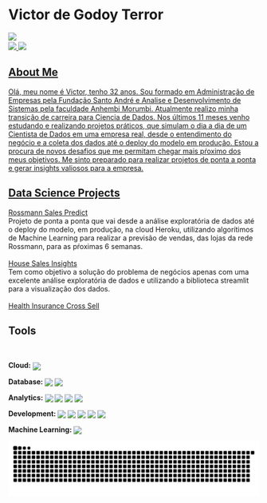 # Victor de Godoy Terror

<div>
  <a href="https://github.com/VictorTerror?tab=repositories">
    
  <img height="190em" src="https://github-readme-stats.vercel.app/api?username=victorterror&show_icons=true&include_all_commits=true&count_private=true"/>
</div>

<div>
  <a href="https://www.linkedin.com/in/victor-terror-828a9254/"><img src=https://img.shields.io/badge/LinkedIn-0077B5?style=for-the-badge&logo=linkedin&logoColor=white</a>
  <a href="mailto:victorterror21@gmail.com"><img src=https://img.shields.io/badge/Gmail-D14836?style=for-the-badge&logo=gmail&logoColor=white</a>                   
</div>

##

## About Me                                  

Olá, meu nome é Victor, tenho 32 anos. Sou formado em Administração de Empresas pela Fundação Santo André e Analise e Desenvolvimento de Sistemas pela faculdade Anhembi Morumbi. Atualmente realizo minha transição de carreira para Ciencia de Dados. Nos últimos 11 meses venho estudando e realizando projetos práticos, que simulam o dia a dia de um Cientista de Dados em uma empresa real, desde o entendimento do negócio e a coleta dos dados até o deploy do modelo em produção. Estou a procura de novos desafios que me permitam chegar mais pŕoximo dos meus objetivos. Me sinto preparado para realizar projetos de ponta a ponta e gerar insights valiosos para a empresa.
    
    
 ## Data Science Projects
<div>
  
<a href="https://github.com/VictorTerror/DataScience_Em_Producao">Rossmann Sales Predict</a> </br>
    Projeto de ponta a ponta que vai desde a análise exploratória de dados até o deploy do modelo, em produção, na cloud Heroku, utilizando algorítimos de Machine Learning para realizar a previsão de vendas, das lojas da rede Rossmann, para as pŕoximas 6 semanas.</br>
    </br>
<a href="https://github.com/VictorTerror/House_Sales_Insights">House Sales Insights</a> </br>
    Tem como objetivo a solução do problema de negócios apenas com  uma excelente análise exploratória de dados e utilizando a biblioteca streamlit para a visualização dos dados.</br>
  </br>
<a href="https://github.com/VictorTerror/Health_Insurance_Cross_Sell">Health Insurance Cross Sell</a></br>
   
</div>
  
  
## Tools
<div style="display": inline_block"><br>
    
 **Cloud:**     <img align="center" src="https://img.shields.io/badge/Heroku-430098?style=for-the-badge&logo=heroku&logoColor=white">
    
    
 **Database:**  <img align="center" src="https://img.shields.io/badge/SQLite-07405E?style=for-the-badge&logo=sqlite&logoColor=white">
                <img align="center" src="https://img.shields.io/badge/PostgreSQL-316192?style=for-the-badge&logo=postgresql&logoColor=white">
            
    
 **Analytics:** <img align="center" src="https://img.shields.io/badge/Python-14354C?style=for-the-badge&logo=python&logoColor=white">
                <img align="center" src="https://img.shields.io/badge/pandas-%23150458.svg?style=for-the-badge&logo=pandas&logoColor=white">
                <img align="center" src="https://img.shields.io/badge/numpy-%23013243.svg?style=for-the-badge&logo=numpy&logoColor=white">
                <img align="center" src="https://img.shields.io/badge/Plotly-%233F4F75.svg?style=for-the-badge&logo=plotly&logoColor=white">
    
    
 **Development:** <img align="center" src="https://img.shields.io/badge/git-%23F05033.svg?style=for-the-badge&logo=git&logoColor=white">
                  <img align="center" src="https://img.shields.io/badge/GitHub-100000?style=for-the-badge&logo=github&logoColor=white">
                  <img align="center" src="https://img.shields.io/badge/Ubuntu-E95420?style=for-the-badge&logo=ubuntu&logoColor=white">
                  <img align="center" src="https://img.shields.io/badge/Linux-FCC624?style=for-the-badge&logo=linux&logoColor=black">
                  <img align="center" src="https://img.shields.io/badge/jupyter-%23FA0F00.svg?style=for-the-badge&logo=jupyter&logoColor=white">
    
    
 **Machine Learning:** <img align="center" src="https://img.shields.io/badge/scikit--learn-%23F7931E.svg?style=for-the-badge&logo=scikit-learn&logoColor=white">
    
    
     
    
![Snake anamation](https://github.com/VictorTerror/victorterror/blob/output/github-contribution-grid-snake.svg)
